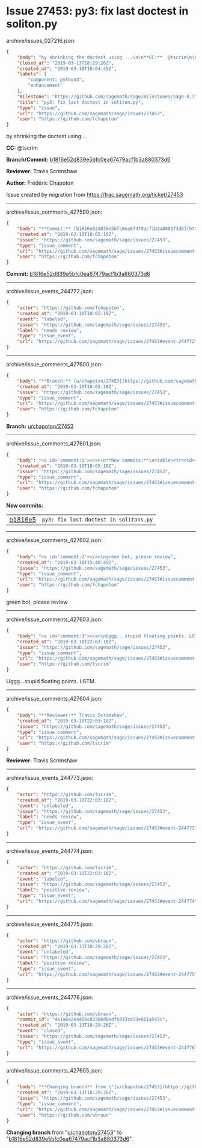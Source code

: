# Issue 27453: py3: fix last doctest in soliton.py

archive/issues_027216.json:
```json
{
    "body": "by shrinking the doctest using ...\n\n**CC:**  @tscrim\n\n**Branch/Commit:** [b1816e52d839e5bfc0ea67479acf1b3a880373d6](https://github.com/sagemath/sagetrac-mirror/commit/b1816e52d839e5bfc0ea67479acf1b3a880373d6)\n\n**Reviewer:** Travis Scrimshaw\n\n**Author:** Fr\u00e9d\u00e9ric Chapoton\n\nIssue created by migration from https://trac.sagemath.org/ticket/27453\n\n",
    "closed_at": "2019-03-13T18:29:26Z",
    "created_at": "2019-03-10T10:04:45Z",
    "labels": [
        "component: python3",
        "enhancement"
    ],
    "milestone": "https://github.com/sagemath/sage/milestones/sage-8.7",
    "title": "py3: fix last doctest in soliton.py",
    "type": "issue",
    "url": "https://github.com/sagemath/sage/issues/27453",
    "user": "https://github.com/fchapoton"
}
```
by shrinking the doctest using ...

**CC:**  @tscrim

**Branch/Commit:** [b1816e52d839e5bfc0ea67479acf1b3a880373d6](https://github.com/sagemath/sagetrac-mirror/commit/b1816e52d839e5bfc0ea67479acf1b3a880373d6)

**Reviewer:** Travis Scrimshaw

**Author:** Frédéric Chapoton

Issue created by migration from https://trac.sagemath.org/ticket/27453





---

archive/issue_comments_427599.json:
```json
{
    "body": "**Commit:** [b1816e52d839e5bfc0ea67479acf1b3a880373d6](https://github.com/sagemath/sagetrac-mirror/commit/b1816e52d839e5bfc0ea67479acf1b3a880373d6)",
    "created_at": "2019-03-10T10:05:10Z",
    "issue": "https://github.com/sagemath/sage/issues/27453",
    "type": "issue_comment",
    "url": "https://github.com/sagemath/sage/issues/27453#issuecomment-427599",
    "user": "https://github.com/fchapoton"
}
```

**Commit:** [b1816e52d839e5bfc0ea67479acf1b3a880373d6](https://github.com/sagemath/sagetrac-mirror/commit/b1816e52d839e5bfc0ea67479acf1b3a880373d6)



---

archive/issue_events_244772.json:
```json
{
    "actor": "https://github.com/fchapoton",
    "created_at": "2019-03-10T10:05:10Z",
    "event": "labeled",
    "issue": "https://github.com/sagemath/sage/issues/27453",
    "label": "needs review",
    "type": "issue_event",
    "url": "https://github.com/sagemath/sage/issues/27453#event-244772"
}
```



---

archive/issue_comments_427600.json:
```json
{
    "body": "**Branch:** [u/chapoton/27453](https://github.com/sagemath/sagetrac-mirror/tree/u/chapoton/27453)",
    "created_at": "2019-03-10T10:05:10Z",
    "issue": "https://github.com/sagemath/sage/issues/27453",
    "type": "issue_comment",
    "url": "https://github.com/sagemath/sage/issues/27453#issuecomment-427600",
    "user": "https://github.com/fchapoton"
}
```

**Branch:** [u/chapoton/27453](https://github.com/sagemath/sagetrac-mirror/tree/u/chapoton/27453)



---

archive/issue_comments_427601.json:
```json
{
    "body": "<a id='comment:1'></a>\n**New commits:**\n<table><tr><td><a href=\"https://github.com/sagemath/sagetrac-mirror/commit/b1816e52d839e5bfc0ea67479acf1b3a880373d6\">b1816e5</a></td><td><code>py3: fix last doctest in solitons.py</code></td></tr></table>\n",
    "created_at": "2019-03-10T10:05:10Z",
    "issue": "https://github.com/sagemath/sage/issues/27453",
    "type": "issue_comment",
    "url": "https://github.com/sagemath/sage/issues/27453#issuecomment-427601",
    "user": "https://github.com/fchapoton"
}
```

<a id='comment:1'></a>
**New commits:**
<table><tr><td><a href="https://github.com/sagemath/sagetrac-mirror/commit/b1816e52d839e5bfc0ea67479acf1b3a880373d6">b1816e5</a></td><td><code>py3: fix last doctest in solitons.py</code></td></tr></table>




---

archive/issue_comments_427602.json:
```json
{
    "body": "<a id='comment:2'></a>\ngreen bot, please review",
    "created_at": "2019-03-10T15:40:49Z",
    "issue": "https://github.com/sagemath/sage/issues/27453",
    "type": "issue_comment",
    "url": "https://github.com/sagemath/sage/issues/27453#issuecomment-427602",
    "user": "https://github.com/fchapoton"
}
```

<a id='comment:2'></a>
green bot, please review



---

archive/issue_comments_427603.json:
```json
{
    "body": "<a id='comment:3'></a>\nUggg...stupid floating points. LGTM.",
    "created_at": "2019-03-10T22:03:10Z",
    "issue": "https://github.com/sagemath/sage/issues/27453",
    "type": "issue_comment",
    "url": "https://github.com/sagemath/sage/issues/27453#issuecomment-427603",
    "user": "https://github.com/tscrim"
}
```

<a id='comment:3'></a>
Uggg...stupid floating points. LGTM.



---

archive/issue_comments_427604.json:
```json
{
    "body": "**Reviewer:** Travis Scrimshaw",
    "created_at": "2019-03-10T22:03:10Z",
    "issue": "https://github.com/sagemath/sage/issues/27453",
    "type": "issue_comment",
    "url": "https://github.com/sagemath/sage/issues/27453#issuecomment-427604",
    "user": "https://github.com/tscrim"
}
```

**Reviewer:** Travis Scrimshaw



---

archive/issue_events_244773.json:
```json
{
    "actor": "https://github.com/tscrim",
    "created_at": "2019-03-10T22:03:10Z",
    "event": "unlabeled",
    "issue": "https://github.com/sagemath/sage/issues/27453",
    "label": "needs review",
    "type": "issue_event",
    "url": "https://github.com/sagemath/sage/issues/27453#event-244773"
}
```



---

archive/issue_events_244774.json:
```json
{
    "actor": "https://github.com/tscrim",
    "created_at": "2019-03-10T22:03:10Z",
    "event": "labeled",
    "issue": "https://github.com/sagemath/sage/issues/27453",
    "label": "positive review",
    "type": "issue_event",
    "url": "https://github.com/sagemath/sage/issues/27453#event-244774"
}
```



---

archive/issue_events_244775.json:
```json
{
    "actor": "https://github.com/vbraun",
    "created_at": "2019-03-13T18:29:26Z",
    "event": "unlabeled",
    "issue": "https://github.com/sagemath/sage/issues/27453",
    "label": "positive review",
    "type": "issue_event",
    "url": "https://github.com/sagemath/sage/issues/27453#event-244775"
}
```



---

archive/issue_events_244776.json:
```json
{
    "actor": "https://github.com/vbraun",
    "commit_id": "4e1a6a2e446bc83386d0edf6933cd73e861a543c",
    "created_at": "2019-03-13T18:29:26Z",
    "event": "closed",
    "issue": "https://github.com/sagemath/sage/issues/27453",
    "type": "issue_event",
    "url": "https://github.com/sagemath/sage/issues/27453#event-244776"
}
```



---

archive/issue_comments_427605.json:
```json
{
    "body": "**Changing branch** from \"[u/chapoton/27453](https://github.com/sagemath/sagetrac-mirror/tree/u/chapoton/27453)\" to \"[b1816e52d839e5bfc0ea67479acf1b3a880373d6](https://github.com/sagemath/sagetrac-mirror/commit/b1816e52d839e5bfc0ea67479acf1b3a880373d6)\".",
    "created_at": "2019-03-13T18:29:26Z",
    "issue": "https://github.com/sagemath/sage/issues/27453",
    "type": "issue_comment",
    "url": "https://github.com/sagemath/sage/issues/27453#issuecomment-427605",
    "user": "https://github.com/vbraun"
}
```

**Changing branch** from "[u/chapoton/27453](https://github.com/sagemath/sagetrac-mirror/tree/u/chapoton/27453)" to "[b1816e52d839e5bfc0ea67479acf1b3a880373d6](https://github.com/sagemath/sagetrac-mirror/commit/b1816e52d839e5bfc0ea67479acf1b3a880373d6)".
